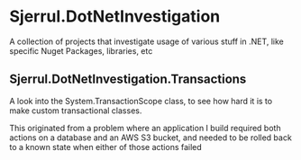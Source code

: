 # Sjerrul.DotNetInvestigation
A collection of projects that investigate usage of various stuff in .NET, like specific Nuget Packages, libraries, etc



## Sjerrul.DotNetInvestigation.Transactions

A look into the System.TransactionScope class, to see how hard it is to make custom transactional classes. 

This originated from a problem where an application I build required both actions on a database and an AWS S3 bucket, and needed to be rolled back to a known state when either of those actions failed
